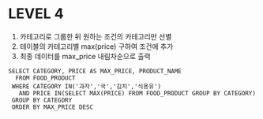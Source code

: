 # LEVEL 4
1. 카테고리로 그룹한 뒤 원하는 조건의 카테고리만 선별
2. 테이블의 카테고리별 max(price) 구하여 조건에 추가
3. 최종 데이터를 max_price 내림차순으로 출력


```mysql
SELECT CATEGORY, PRICE AS MAX_PRICE, PRODUCT_NAME
  FROM FOOD_PRODUCT
 WHERE CATEGORY IN('과자','국','김치','식용유')
   AND PRICE IN(SELECT MAX(PRICE) FROM FOOD_PRODUCT GROUP BY CATEGORY)
 GROUP BY CATEGORY
 ORDER BY MAX_PRICE DESC
 ```
